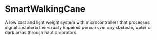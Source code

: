 # SmartWalkingCane
A low cost and light weight system with microcontrollers that processes signal and alerts the visually impaired person over any obstacle, water or dark areas through haptic vibrators.